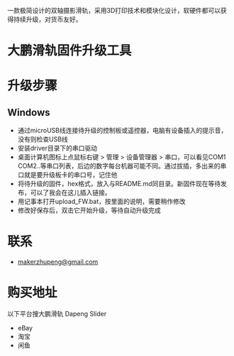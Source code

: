 
一款极简设计的双轴摄影滑轨，采用3D打印技术和模块化设计，软硬件都可以获得持续升级，对货币友好。
# 大鹏滑轨固件升级工具
# 升级步骤
## Windows
* 通过microUSB线连接待升级的控制板或遥控器，电脑有设备插入的提示音，没有则检查USB线
* 安装driver目录下的串口驱动
* 桌面计算机图标上点鼠标右键 > 管理 > 设备管理器 > 串口，可以看见COM1 COM2..等串口列表，后边的数字每台机器可能不同。通过拔插，多出来的串口就是要升级板卡的串口号，记住他
* 将待升级的固件，hex格式，放入与README.md同目录。新固件现在等待发布，可以了我会在这儿插入链接。
* 用记事本打开upload_FW.bat，按里面的说明，需要稍作修改
* 修改好保存后，双击它开始升级，等待自动升级完成

# 联系
* makerzhupeng@gmail.com

# 购买地址
以下平台搜大鹏滑轨 Dapeng Slider
* eBay
* 淘宝
* 闲鱼
